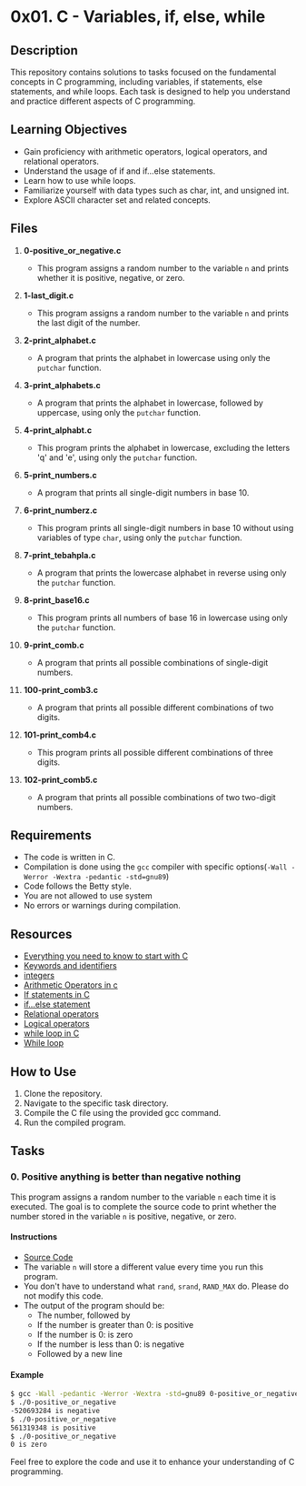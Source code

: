 # 0x01. C - Variables, if, else, while

## Description

This repository contains solutions to tasks focused on the fundamental concepts in C programming, including variables, if statements, else statements, and while loops. Each task is designed to help you understand and practice different aspects of C programming.

## Learning Objectives

- Gain proficiency with arithmetic operators, logical operators, and relational operators.
- Understand the usage of if and if...else statements.
- Learn how to use while loops.
- Familiarize yourself with data types such as char, int, and unsigned int.
- Explore ASCII character set and related concepts.

## Files

1. **0-positive_or_negative.c**
   - This program assigns a random number to the variable `n` and prints whether it is positive, negative, or zero.

2. **1-last_digit.c**
   - This program assigns a random number to the variable `n` and prints the last digit of the number.

3. **2-print_alphabet.c**
   - A program that prints the alphabet in lowercase using only the `putchar` function.

4. **3-print_alphabets.c**
   - A program that prints the alphabet in lowercase, followed by uppercase, using only the `putchar` function.

5. **4-print_alphabt.c**
   - This program prints the alphabet in lowercase, excluding the letters 'q' and 'e', using only the `putchar` function.

6. **5-print_numbers.c**
   - A program that prints all single-digit numbers in base 10.

7. **6-print_numberz.c**
   - This program prints all single-digit numbers in base 10 without using variables of type `char`, using only the `putchar` function.

8. **7-print_tebahpla.c**
   - A program that prints the lowercase alphabet in reverse using only the `putchar` function.

9. **8-print_base16.c**
   - This program prints all numbers of base 16 in lowercase using only the `putchar` function.

10. **9-print_comb.c**
    - A program that prints all possible combinations of single-digit numbers.

11. **100-print_comb3.c**
    - A program that prints all possible different combinations of two digits.

12. **101-print_comb4.c**
    - This program prints all possible different combinations of three digits.

13. **102-print_comb5.c**
    - A program that prints all possible combinations of two two-digit numbers.

## Requirements

- The code is written in C.
- Compilation is done using the `gcc` compiler with specific options(`-Wall -Werror -Wextra -pedantic -std=gnu89`)
- Code follows the Betty style.
- You are not allowed to use system
- No errors or warnings during compilation.

## Resources

- [Everything you need to know to start with C](https://s3.amazonaws.com/alx-intranet.hbtn.io/uploads/misc/2022/4/e0ccf91eec6b977a9e00ed384dc285df9c2772e3.pdf?X-Amz-Algorithm=AWS4-HMAC-SHA256&X-Amz-Credential=AKIARDDGGGOUSBVO6H7D%2F20240116%2Fus-east-1%2Fs3%2Faws4_request&X-Amz-Date=20240116T225610Z&X-Amz-Expires=86400&X-Amz-SignedHeaders=host&X-Amz-Signature=af83b5737e62d2ee0b560905edc4fd0d95b06904d10704c9e1174d12a0f5550c)
- [Keywords and identifiers](https://publications.gbdirect.co.uk//c_book/chapter2/keywords_and_identifiers.html)
- [integers](https://publications.gbdirect.co.uk//c_book/chapter2/integral_types.html)
- [Arithmetic Operators in c](https://www.tutorialspoint.com/cprogramming/c_arithmetic_operators.htm)
- [If statements in C](https://www.cprogramming.com/tutorial/c/lesson2.html)
- [if…else statement](https://www.tutorialspoint.com/cprogramming/if_else_statement_in_c.htm)
- [Relational operators](https://www.tutorialspoint.com/cprogramming/c_relational_operators.htm)
- [Logical operators](https://www.fresh2refresh.com/c-programming/c-operators-expressions/c-logical-operators/)
- [while loop in C](https://www.tutorialspoint.com/cprogramming/c_while_loop.htm)
- [While loop](https://www.youtube.com/watch?v=Ju1LYO9pkaI)

## How to Use

1. Clone the repository.
2. Navigate to the specific task directory.
3. Compile the C file using the provided gcc command.
4. Run the compiled program.

## Tasks

### 0. Positive anything is better than negative nothing

This program assigns a random number to the variable `n` each time it is executed. The goal is to complete the source code to print whether the number stored in the variable `n` is positive, negative, or zero.

#### Instructions

- [Source Code](link_to_source_code)
- The variable `n` will store a different value every time you run this program.
- You don't have to understand what `rand`, `srand`, `RAND_MAX` do. Please do not modify this code.
- The output of the program should be:
  - The number, followed by
  - If the number is greater than 0: is positive
  - If the number is 0: is zero
  - If the number is less than 0: is negative
  - Followed by a new line

#### Example

```bash
$ gcc -Wall -pedantic -Werror -Wextra -std=gnu89 0-positive_or_negative.c -o 0-positive_or_negative
$ ./0-positive_or_negative
-520693284 is negative
$ ./0-positive_or_negative
561319348 is positive
$ ./0-positive_or_negative
0 is zero
```

Feel free to explore the code and use it to enhance your understanding of C programming.
